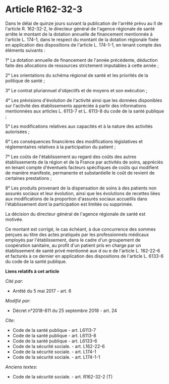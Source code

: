 # Article R162-32-3

Dans le délai de quinze jours suivant la publication de l'arrêté prévu au II de l'article R. 162-32-2, le directeur général
de l'agence régionale de santé arrête le montant de la dotation annuelle de financement mentionnée à l'article L. 174-1, dans
le respect du montant de la dotation régionale fixée en application des dispositions de l'article L. 174-1-1, en tenant
compte des éléments suivants :

1° La dotation annuelle de financement de l'année précédente, déduction faite des allocations de ressources strictement
imputables à cette année ;

2° Les orientations du schéma régional de santé et les priorités de la politique de santé ;

3° Le contrat pluriannuel d'objectifs et de moyens et son exécution ;

4° Les prévisions d'évolution de l'activité ainsi que les données disponibles sur l'activité des établissements appréciée à
partir des informations mentionnées aux articles L. 6113-7 et L. 6113-8 du code de la santé publique ;

5° Les modifications relatives aux capacités et à la nature des activités autorisées ;

6° Les conséquences financières des modifications législatives et réglementaires relatives à la participation du patient ;

7° Les coûts de l'établissement au regard des coûts des autres établissements de la région et de la France par activités de
soins, appréciés en tenant compte d'éventuels facteurs spécifiques de coûts qui modifient de manière manifeste, permanente et
substantielle le coût de revient de certaines prestations ;

8° Les produits provenant de la dispensation de soins à des patients non assurés sociaux et leur évolution, ainsi que les
évolutions de recettes liées aux modifications de la proportion d'assurés sociaux accueillis dans l'établissement dont la
participation est limitée ou supprimée.

La décision du directeur général de l'agence régionale de santé est motivée.

Ce montant est corrigé, le cas échéant, à due concurrence des sommes perçues au titre des actes pratiqués par les
professionnels médicaux employés par l'établissement, dans le cadre d'un groupement de coopération sanitaire, au profit d'un
patient pris en charge par un établissement de santé privé mentionné aux d ou e de l'article L. 162-22-6 et facturés à ce
dernier en application des dispositions de l'article L. 6133-6 du code de la santé publique.

**Liens relatifs à cet article**

_Cité par_:

  - Arrêté du 5 mai 2017 - art. 6

_Modifié par_:

  - Décret n°2018-811 du 25 septembre 2018 - art. 24

_Cite_:

  - Code de la santé publique - art. L6113-7
  - Code de la santé publique - art. L6113-8
  - Code de la santé publique - art. L6133-6
  - Code de la sécurité sociale. - art. L162-22-6
  - Code de la sécurité sociale. - art. L174-1
  - Code de la sécurité sociale. - art. L174-1-1

_Anciens textes_:

  - Code de la sécurité sociale. - art. R162-32-2 (T)
